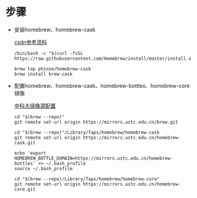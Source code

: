 # 步骤

- 安装homebrew、homebrew-cask

  [csdn参考资料](https://blog.csdn.net/weixin_40879140/article/details/89963244)

  ```shell
  /bin/bash -c "$(curl -fsSL https://raw.githubusercontent.com/Homebrew/install/master/install.sh)"
  ```

  ```shell
  brew tap phinze/homebrew-cask
  brew install brew-cask
  ```



- 配置homebrew、homebrew-cask、homebrew-bottles、homebrew-core镜像

  [中科大镜像源配置](http://mirrors.ustc.edu.cn/help/homebrew-cask.git.html)

  ```shell
  cd "$(brew --repo)"
  git remote set-url origin https://mirrors.ustc.edu.cn/brew.git
  ```

  ```shell
  cd "$(brew --repo)"/Library/Taps/homebrew/homebrew-cask
  git remote set-url origin https://mirrors.ustc.edu.cn/homebrew-cask.git
  ```

  ```shell
  echo 'export HOMEBREW_BOTTLE_DOMAIN=https://mirrors.ustc.edu.cn/homebrew-bottles' >> ~/.bash_profile
  source ~/.bash_profile
  ```

  ```shell
  cd "$(brew --repo)/Library/Taps/homebrew/homebrew-core"
  git remote set-url origin https://mirrors.ustc.edu.cn/homebrew-core.git
  ```

  

